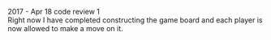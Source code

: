2017 - Apr 18 code review 1 <br>
Right now I have completed constructing the game board and each player is now allowed to make a move on it.
